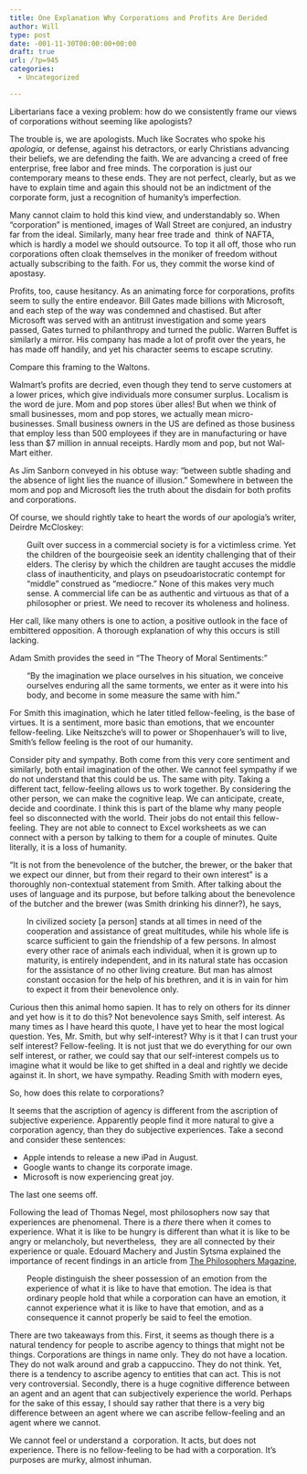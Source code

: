 ```yaml
---
title: One Explanation Why Corporations and Profits Are Derided
author: Will
type: post
date: -001-11-30T00:00:00+00:00
draft: true
url: /?p=945
categories:
  - Uncategorized

---
```

Libertarians face a vexing problem: how do we consistently frame our views of corporations without seeming like apologists?

The trouble is, we are apologists. Much like Socrates who spoke his _apologia,_ or defense, against his detractors, or early Christians advancing their beliefs, we are defending the faith. We are advancing a creed of free enterprise, free labor and free minds. The corporation is just our contemporary means to these ends. They are not perfect, clearly, but as we have to explain time and again this should not be an indictment of the corporate form, just a recognition of humanity&#8217;s imperfection.

Many cannot claim to hold this kind view, and understandably so. When &#8220;corporation&#8221; is mentioned, images of Wall Street are conjured, an industry far from the ideal. Similarly, many hear free trade and  think of NAFTA, which is hardly a model we should outsource. To top it all off, those who run corporations often cloak themselves in the moniker of freedom without actually subscribing to the faith. For us, they commit the worse kind of apostasy.

Profits, too, cause hesitancy. As an animating force for corporations, profits seem to sully the entire endeavor. Bill Gates made billions with Microsoft, and each step of the way was condemned and chastised. But after Microsoft was served with an antitrust investigation and some years passed, Gates turned to philanthropy and turned the public. Warren Buffet is similarly a mirror. His company has made a lot of profit over the years, he has made off handily, and yet his character seems to escape scrutiny.

Compare this framing to the Waltons.

Walmart&#8217;s profits are decried, even though they tend to serve customers at a lower prices, which give individuals more consumer surplus. Localism is the word de jure. Mom and pop stores über alles! But when we think of small businesses, mom and pop stores, we actually mean micro-businesses. Small business owners in the US are defined as those business that employ less than 500 employees if they are in manufacturing or have less than $7 million in annual receipts. Hardly mom and pop, but not Wal-Mart either.

As Jim Sanborn conveyed in his obtuse way: &#8220;between subtle shading and the absence of light lies the nuance of illusion.&#8221; Somewhere in between the mom and pop and Microsoft lies the truth about the disdain for both profits and corporations.

Of course, we should rightly take to heart the words of _our_ apologia&#8217;s writer, Deirdre McCloskey:

<p style="padding-left: 30px;">
  Guilt over success in a commercial society is for a victimless crime. Yet the children of the bourgeoisie seek an identity challenging that of their elders. The clerisy by which the children are taught accuses the middle class of inauthenticity, and plays on pseudoaristocratic contempt for &#8220;middle&#8221; construed as &#8220;mediocre.&#8221; None of this makes very much sense. A commercial life can be as authentic and virtuous as that of a philosopher or priest. We need to recover its wholeness and holiness.
</p>

Her call, like many others is one to action, a positive outlook in the face of embittered opposition. A thorough explanation of why this occurs is still lacking.

Adam Smith provides the seed in &#8220;The Theory of Moral Sentiments:&#8221;

<p style="padding-left: 30px;">
  “By the imagination we place ourselves in his situation, we conceive ourselves enduring all the same torments, we enter as it were into his body, and become in some measure the same with him.”
</p>

For Smith this imagination, which he later titled fellow-feeling, is the base of virtues. It is a sentiment, more basic than emotions, that we encounter fellow-feeling. Like Neitszche&#8217;s will to power or Shopenhauer&#8217;s will to live, Smith&#8217;s fellow feeling is the root of our humanity.

Consider pity and sympathy. Both come from this very core sentiment and similarly, both entail imagination of the other. We cannot feel sympathy if we do not understand that this could be us. The same with pity. Taking a different tact, fellow-feeling allows us to work together. By considering the other person, we can make the cognitive leap. We can anticipate, create, decide and coordinate. I think this is part of the blame why many people feel so disconnected with the world. Their jobs do not entail this fellow-feeling. They are not able to connect to Excel worksheets as we can connect with a person by talking to them for a couple of minutes. Quite literally, it is a loss of humanity.

“It is not from the benevolence of the butcher, the brewer, or the baker that we expect our dinner, but from their regard to their own interest” is a thoroughly non-contextual statement from Smith. After talking about the uses of language and its purpose, but before talking about the benevolence of the butcher and the brewer (was Smith drinking his dinner?), he says,

<p style="padding-left: 30px;">
  In civilized society [a person] stands at all times in need of the cooperation and assistance of great multitudes, while his whole life is scarce sufficient to gain the friendship of a few persons. In almost every other race of animals each individual, when it is grown up to maturity, is entirely independent, and in its natural state has occasion for the assistance of no other living creature. But man has almost constant occasion for the help of his brethren, and it is in vain for him to expect it from their benevolence only.
</p>

Curious then this animal homo sapien. It has to rely on others for its dinner and yet how is it to do this? Not benevolence says Smith, self interest. As many times as I have heard this quote, I have yet to hear the most logical question. Yes, Mr. Smith, but why self-interest? Why is it that I can trust your self interest? Fellow-feeling. It is not just that we do everything for our own self interest, or rather, we could say that our self-interest compels us to imagine what it would be like to get shifted in a deal and rightly we decide against it. In short, we have sympathy. Reading Smith with modern eyes,

So, how does this relate to corporations?

It seems that the ascription of agency is different from the ascription of subjective experience. Apparently people find it more natural to give a corporation agency, than they do subjective experiences. Take a second and consider these sentences:

  * Apple intends to release a new iPad in August.
  * Google wants to change its corporate image.
  * Microsoft is now experiencing great joy.

The last one seems off.

Following the lead of Thomas Negel, most philosophers now say that experiences are phenomenal. There is a _there_ there when it comes to experience. What it is like to be hungry is different than what it is like to be angry or melancholy, but nevertheless,  they are all connected by their experience or quale. Edouard Machery and Justin Sytsma explained the importance of recent findings in an article from [The Philosophers Magazine][1],

<p style="padding-left: 30px;">
  People distinguish the sheer possession of an emotion from the experience of what it is like to have that emotion. The idea is that ordinary people hold that while a corporation can have an emotion, it cannot experience what it is like to have that emotion, and as a consequence it cannot properly be said to feel the emotion.
</p>

There are two takeaways from this. First, it seems as though there is a natural tendency for people to ascribe agency to things that might not be things. Corporations are things in name only. They do not have a location. They do not walk around and grab a cappuccino. They do not think. Yet, there is a tendency to ascribe agency to entities that can act. This is not very controversial. Secondly, there is a huge cognitive difference between an agent and an agent that can subjectively experience the world. Perhaps for the sake of this essay, I should say rather that there is a very big difference between an agent where we can ascribe fellow-feeling and an agent where we cannot.

We cannot feel or understand a  corporation. It acts, but does not experience. There is no fellow-feeling to be had with a corporation. It&#8217;s purposes are murky, almost inhuman.

 [1]: http://www.justinsytsma.com/docs/forum-tpm-52-machery-sytsma.pdf